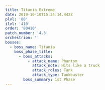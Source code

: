 ```yaml
---
title: Titania Extreme
date: 2019-10-10T15:34:14.442Z
plvl: '80'
ilvl: '410'
order: '80410'
patch_number: '4.5'
orchestrion: ''
bosses:
  - boss_name: Titania
    boss_phase_title:
      - boss_attacks:
          - attack_name: Phantom
            attack_note: Hits like a truck
            attack_roles: Tank
            attack_type: Tankbuster
        boss_summary: 1st Phase
---
```


